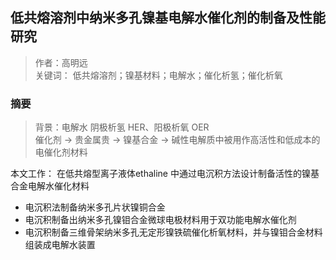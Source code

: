 ## 低共熔溶剂中纳米多孔镍基电解水催化剂的制备及性能研究

> 作者：高明远  
> 关键词： 低共熔溶剂；镍基材料；电解水；催化析氢；催化析氧

### 摘要

> 背景：电解水 阴极析氢 HER、阳极析氧 OER  
> 催化剂 -> 贵金属贵 -> 镍基合金 -> 碱性电解质中被用作高活性和低成本的电催化剂材料  

本文工作：
在低共熔型离子液体ethaline 中通过电沉积方法设计制备活性的镍基合金电解水催化材料
- 电沉积法制备纳米多孔片状镍铜合金  
- 电沉积制备出纳米多孔镍钼合金微球电极材料用于双功能电解水催化剂  
- 电沉积制备三维骨架纳米多孔无定形镍铁硫催化析氧材料，并与镍钼合金材料组装成电解水装置  